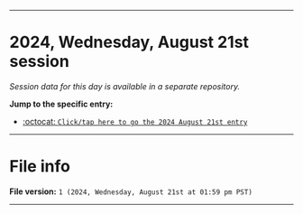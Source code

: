 
***

# 2024, Wednesday, August 21st session

_Session data for this day is available in a separate repository._

**Jump to the specific entry:**

- [:octocat: `Click/tap here to go the 2024 August 21st entry`](https://github.com/seanpm2001/SeansLifeArchive_Images_TinyTower_Y2024/tree/SeansLifeArchive_Images_TinyTower_Y2024_Main-dev/2024/08_August/21/)

***

# File info

**File version:** `1 (2024, Wednesday, August 21st at 01:59 pm PST)`

***
